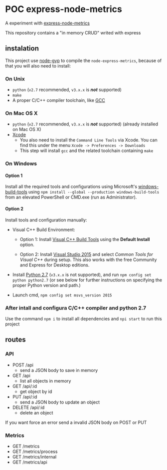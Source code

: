 # POC express-node-metrics

A experiment with [express-node-metrics](https://www.npmjs.com/package/express-node-metrics)

This repository contains a "in memory CRUD" writed with express

## instalation

This project use [node-gyp](https://github.com/nodejs/node-gyp) to compile the `node-express-metrics`, because of that you will also need to install:

### On Unix

   * `python` (`v2.7` recommended, `v3.x.x` is __*not*__ supported)
   * `make`
   * A proper C/C++ compiler toolchain, like [GCC](https://gcc.gnu.org)

### On Mac OS X

   * `python` (`v2.7` recommended, `v3.x.x` is __*not*__ supported) (already installed on Mac OS X)
   * [Xcode](https://developer.apple.com/xcode/download/)
     * You also need to install the `Command Line Tools` via Xcode. You can find this under the menu `Xcode -> Preferences -> Downloads`
     * This step will install `gcc` and the related toolchain containing `make`

### On Windows

#### Option 1

Install all the required tools and configurations using Microsoft's [windows-build-tools](https://github.com/felixrieseberg/windows-build-tools) using `npm install --global --production windows-build-tools` from an elevated PowerShell or CMD.exe (run as Administrator).

#### Option 2

Install tools and configuration manually:
   * Visual C++ Build Environment:
     * Option 1: Install [Visual C++ Build Tools](http://landinghub.visualstudio.com/visual-cpp-build-tools) using the **Default Install** option.

     * Option 2: Install [Visual Studio 2015](https://www.visualstudio.com/products/visual-studio-community-vs) and select *Common Tools for Visual C++* during setup. This also works with the free Community and Express for Desktop editions.  

   * Install [Python 2.7](https://www.python.org/downloads/) (`v3.x.x` is not supported), and run `npm config set python python2.7` (or see below for further instructions on specifying the proper Python version and path.)
   * Launch cmd, `npm config set msvs_version 2015`


### After intall and configura C/C++ compiler and python 2.7

Use the command `npm i` to install all dependencies and `npi start` to run this project


## routes

### API

 - POST /api
    - send a JSON body to save in memory
 - GET /api
    - list all objects in memory
 - GET /api/:id
    - get object by id
 - PUT /api/:id
    - send a JSON body to update an object
 - DELETE /api/:id
    - delete an object

If you want force an error send a invalid JSON body on POST or PUT

### Metrics

 - GET /metrics
 - GET /metrics/process
 - GET /metrics/internal
 - GET /metrics/api